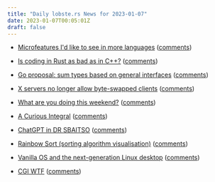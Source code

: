 ```yaml
---
title: "Daily lobste.rs News for 2023-01-07"
date: 2023-01-07T00:05:01Z
draft: false
---
```






- [Microfeatures I'd like to see in more languages](https://buttondown.email/hillelwayne/archive/microfeatures-id-like-to-see-in-more-languages/)
  ([comments](https://lobste.rs/s/ilmbgu/microfeatures_i_d_like_see_more_languages))



- [Is coding in Rust as bad as in C++?](https://quick-lint-js.com/blog/cpp-vs-rust-build-times/)
  ([comments](https://lobste.rs/s/jrunrp/is_coding_rust_as_bad_as_c))



- [Go proposal: sum types based on general interfaces](https://github.com/golang/go/issues/57644)
  ([comments](https://lobste.rs/s/jokl7v/go_proposal_sum_types_based_on_general))



- [X servers no longer allow byte-swapped clients](http://who-t.blogspot.com/2023/01/x-servers-no-longer-allow-byte-swapped.html)
  ([comments](https://lobste.rs/s/euui7s/x_servers_no_longer_allow_byte_swapped))



- [What are you doing this weekend?]()
  ([comments](https://lobste.rs/s/9fdqnx/what_are_you_doing_this_weekend))



- [A Curious Integral](https://golem.ph.utexas.edu/category/2023/01/a_curious_integral.html)
  ([comments](https://lobste.rs/s/ti4n1p/curious_integral))



- [ChatGPT in DR SBAITSO](https://bert.org/2023/01/06/chatgpt-in-dr-sbaitso/)
  ([comments](https://lobste.rs/s/bduvmi/chatgpt_dr_sbaitso))



- [Rainbow Sort (sorting algorithm visualisation)](https://ljs.io/rainbow/)
  ([comments](https://lobste.rs/s/djwdfj/rainbow_sort_sorting_algorithm))



- [Vanilla OS and the next-generation Linux desktop](https://memoryfile.codeberg.page/posts/Vanilla-OS-and-the-next-generation-Linux-desktop/)
  ([comments](https://lobste.rs/s/e38tpn/vanilla_os_next_generation_linux_desktop))



- [CGI WTF](http://blog.syncpup.com/posts/cgi-wtf.html)
  ([comments](https://lobste.rs/s/hvtkrp/cgi_wtf))



